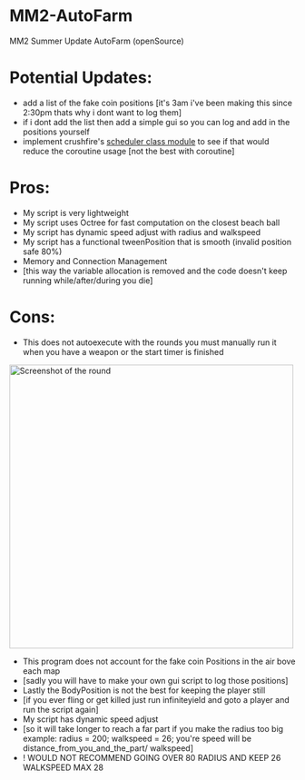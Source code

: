 # MM2-AutoFarm
MM2 Summer Update AutoFarm (openSource)

# Potential Updates:
* add a list of the fake coin positions [it's 3am i've been making this since 2:30pm thats why i dont want to log them]
* if i dont add the list then add a simple gui so you can log and add in the positions yourself
* implement crushfire's [scheduler class module](https://youtu.be/jGIomP26RRQ?si=0ba7S9dpC5fKFPfl) to see if that would reduce the coroutine usage [not the best with coroutine]


# Pros:
* My script is very lightweight
* My script uses Octree for fast computation on the closest beach ball
* My script has dynamic speed adjust with radius and walkspeed
* My script has a functional tweenPosition that is smooth (invalid position safe 80%)
* Memory and Connection Management
* [this way the variable allocation is removed and the code doesn't keep running while/after/during you die]


# Cons:
* This does not autoexecute with the rounds you must manually run it when you have a weapon or the start timer is finished
<img src="https://encrypted-tbn0.gstatic.com/images?q=tbn:ANd9GcSLxnk3Xm9ageDalMb07ci_yvGz4OnuXz9DeQ&s" alt="Screenshot of the round" width="500"/>

* This program does not account for the fake coin Positions in the air bove each map
* [sadly you will have to make your own gui script to log those positions]
* Lastly the BodyPosition is not the best for keeping the player still
* [if you ever fling or get killed just run infiniteyield and goto a player and run the script again]
* My script has dynamic speed adjust
* [so it will take longer to reach a far part if you make the radius too big example: radius = 200; walkspeed = 26; you're speed will be distance_from_you_and_the_part/ walkspeed]
* ! WOULD NOT RECOMMEND GOING OVER 80 RADIUS AND KEEP 26 WALKSPEED MAX 28
